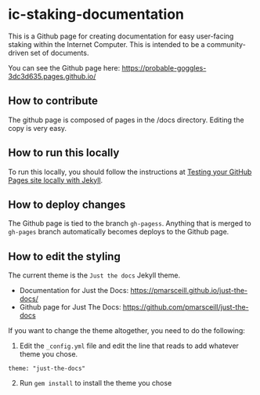 # ic-staking-documentation

This is a Github page for creating documentation for easy user-facing staking within the Internet Computer. This is intended to be a community-driven set of documents.

You can see the Github page here: https://probable-goggles-3dc3d635.pages.github.io/

## How to contribute

The github page is composed of pages in the /docs directory. Editing the copy is very easy.

## How to run this locally

To run this locally, you should follow the instructions at [Testing your GitHub Pages site locally with Jekyll](https://docs.github.com/en/pages/setting-up-a-github-pages-site-with-jekyll/testing-your-github-pages-site-locally-with-jekyll).

## How to deploy changes

The Github page is tied to the branch `gh-pagess`. Anything that is merged to `gh-pages` branch automatically becomes deploys to the Github page.

## How to edit the styling

The current theme is the `Just the docs` Jekyll theme.

* Documentation for Just the Docs: https://pmarsceill.github.io/just-the-docs/
* Github page for Just The Docs: https://github.com/pmarsceill/just-the-docs

If you want to change the theme altogether, you need to do the following: 

1. Edit the `_config.yml` file and edit the line that reads to add whatever theme you chose.

```
theme: "just-the-docs"
```

2. Run `gem install` to install the theme you chose